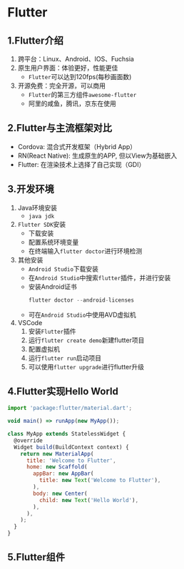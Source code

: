 # Flutter
## 1.Flutter介绍
1. 跨平台：Linux、Android、IOS、Fuchsia
2. 原生用户界面：体验更好，性能更佳
    * `Flutter`可以达到120fps(每秒画面数)
3. 开源免费：完全开源，可以商用
    * `Flutter`的第三方组件`awesome-flutter`
    * 阿里的咸鱼，腾讯，京东在使用
## 2.Flutter与主流框架对比
* Cordova: 混合式开发框架（Hybrid App）
* RN(React Native): 生成原生的APP, 但以View为基础嵌入
* Flutter: 在渲染技术上选择了自己实现（GDI）
## 3.开发环境
1. Java环境安装
    * `java jdk`
2. `Flutter SDK`安装
    * 下载安装
    * 配置系统环境变量
    * 在终端输入`flutter doctor`进行环境检测
3. 其他安装
    * `Android Studio`下载安装
    * 在`Android Studio`中搜索`flutter`插件，并进行安装
    * 安装Android证书
        ```js
        flutter doctor --android-licenses
        ```
    * 可在`Android Studio`中使用AVD虚拟机
4. VSCode
    1. 安装`Flutter`插件
    2. 运行`flutter create demo`新建flutter项目
    3. 配置虚拟机
    4. 运行`flutter run`启动项目
    5. 可以使用`flutter upgrade`进行flutter升级
## 4.Flutter实现Hello World
```js
import 'package:flutter/material.dart';

void main() => runApp(new MyApp());

class MyApp extends StatelessWidget {
  @override
  Widget build(BuildContext context) {
    return new MaterialApp(
      title: 'Welcome to Flutter',
      home: new Scaffold(
        appBar: new AppBar(
          title: new Text('Welcome to Flutter'),
        ),
        body: new Center(
          child: new Text('Hello World'),
        ),
      ),
    );
  }
}
```
## 5.Flutter组件 
 